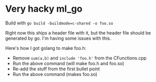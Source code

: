 # Very hacky ml_go
Build with `go build -buildmode=c-shared -o foo.so`

Right now this ships a header file with it, but the header file should be generated by go. I'm having some issues with this.

Here's how I got golang to make foo.h:

* Remove `sum(a,b)` and `include 'foo.h'` from the CFunctions.cpp
* Run the above command (will make foo.h and foo.so)
* Re-add the stuff from the first bullet point
* Run the above command (makes foo.so)
